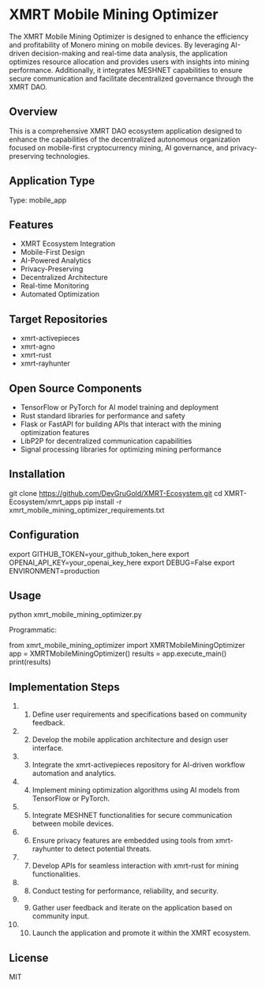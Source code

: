 # XMRT Mobile Mining Optimizer

The XMRT Mobile Mining Optimizer is designed to enhance the efficiency and profitability of Monero mining on mobile devices. By leveraging AI-driven decision-making and real-time data analysis, the application optimizes resource allocation and provides users with insights into mining performance. Additionally, it integrates MESHNET capabilities to ensure secure communication and facilitate decentralized governance through the XMRT DAO.

## Overview

This is a comprehensive XMRT DAO ecosystem application designed to enhance the capabilities of the decentralized autonomous organization focused on mobile-first cryptocurrency mining, AI governance, and privacy-preserving technologies.

## Application Type

Type: mobile_app

## Features

- XMRT Ecosystem Integration
- Mobile-First Design
- AI-Powered Analytics
- Privacy-Preserving
- Decentralized Architecture
- Real-time Monitoring
- Automated Optimization

## Target Repositories

- xmrt-activepieces
- xmrt-agno
- xmrt-rust
- xmrt-rayhunter

## Open Source Components

- TensorFlow or PyTorch for AI model training and deployment
- Rust standard libraries for performance and safety
- Flask or FastAPI for building APIs that interact with the mining optimization features
- LibP2P for decentralized communication capabilities
- Signal processing libraries for optimizing mining performance

## Installation

git clone https://github.com/DevGruGold/XMRT-Ecosystem.git
cd XMRT-Ecosystem/xmrt_apps
pip install -r xmrt_mobile_mining_optimizer_requirements.txt

## Configuration

export GITHUB_TOKEN=your_github_token_here
export OPENAI_API_KEY=your_openai_key_here
export DEBUG=False
export ENVIRONMENT=production

## Usage

python xmrt_mobile_mining_optimizer.py

Programmatic:

from xmrt_mobile_mining_optimizer import XMRTMobileMiningOptimizer
app = XMRTMobileMiningOptimizer()
results = app.execute_main()
print(results)

## Implementation Steps

1. 1. Define user requirements and specifications based on community feedback.
2. 2. Develop the mobile application architecture and design user interface.
3. 3. Integrate the xmrt-activepieces repository for AI-driven workflow automation and analytics.
4. 4. Implement mining optimization algorithms using AI models from TensorFlow or PyTorch.
5. 5. Integrate MESHNET functionalities for secure communication between mobile devices.
6. 6. Ensure privacy features are embedded using tools from xmrt-rayhunter to detect potential threats.
7. 7. Develop APIs for seamless interaction with xmrt-rust for mining functionalities.
8. 8. Conduct testing for performance, reliability, and security.
9. 9. Gather user feedback and iterate on the application based on community input.
10. 10. Launch the application and promote it within the XMRT ecosystem.

## License

MIT
